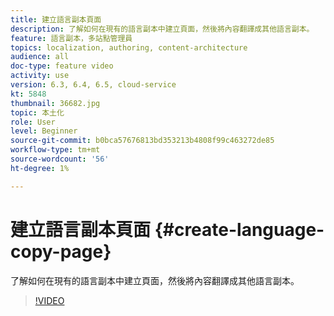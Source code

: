 ```yaml
---
title: 建立語言副本頁面
description: 了解如何在現有的語言副本中建立頁面，然後將內容翻譯成其他語言副本。
feature: 語言副本，多站點管理員
topics: localization, authoring, content-architecture
audience: all
doc-type: feature video
activity: use
version: 6.3, 6.4, 6.5, cloud-service
kt: 5848
thumbnail: 36682.jpg
topic: 本土化
role: User
level: Beginner
source-git-commit: b0bca57676813bd353213b4808f99c463272de85
workflow-type: tm+mt
source-wordcount: '56'
ht-degree: 1%

---
```



# 建立語言副本頁面 {#create-language-copy-page}

了解如何在現有的語言副本中建立頁面，然後將內容翻譯成其他語言副本。

>[!VIDEO](https://video.tv.adobe.com/v/36682?quality=12&learn=on)
